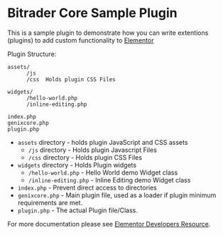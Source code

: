 # Bitrader Core Sample Plugin

This is a sample plugin to demonstrate how you can write extentions (plugins) to add custom functionality to [Elementor](https://github.com/pojome/elementor/)

Plugin Structure:
```
assets/
      /js
      /css  Holds plugin CSS Files

widgets/
      /hello-world.php
      /inline-editing.php

index.php
genixcore.php
plugin.php
```


* `assets` directory - holds plugin JavaScript and CSS assets
  * `/js` directory - Holds plugin Javascript Files
  * `/css` directory - Holds plugin CSS Files
* `widgets` directory - Holds Plugin widgets
  * `/hello-world.php` - Hello World demo Widget class
  * `/inline-editing.php` - Inline Editing demo Widget class
* `index.php`	- Prevent direct access to directories
* `genixcore.php`	- Main plugin file, used as a loader if plugin minimum requirements are met.
* `plugin.php` - The actual Plugin file/Class.

For more documentation please see [Elementor Developers Resource](https://developers.elementor.com/creating-an-extension-for-elementor/).
